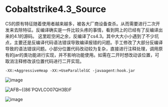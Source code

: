 # Cobaltstrike4.3_Source

CS的原有特征随着使用者越来越多，被各大厂商设备查杀。从而需要进行二次开发来去除特征。反编译确实是一件比较头疼的事情，看到网上的已经有了反编译出来的4.1的源码。
这里趁空闲之余，反编译了cs4.3。其中大大小小遇到了不少坑点，主要还是反编译代码语法错误导致编译报错的问题。手工修改了大部分反编译导致的语法错误问题。小部分位置代码改动较为复杂，直接进行注释处理，调用原有的jar的类功能进行实现，并不影响功能使用。如需在二开时想改动该位置，可取消注释修改该位置代码进行二开实现。

```
-XX:+AggressiveHeap -XX:+UseParallelGC -javaagent:hook.jar 
```

![image](https://user-images.githubusercontent.com/42479546/128216184-68598146-eedc-47ad-ac23-897bae906296.png)

![AFB~{(86`PQVLCO07QH3B}F](https://user-images.githubusercontent.com/42479546/128214429-74b42ef0-1565-4a24-8818-4f6e7f486700.png)


![image](https://user-images.githubusercontent.com/42479546/128217914-6b240b91-3c7e-4361-8055-bc5a45710ff8.png)


 
